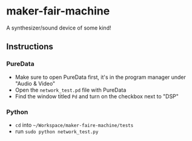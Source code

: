 # maker-fair-machine

A synthesizer/sound device of some kind!

## Instructions

### PureData

* Make sure to open PureData first, it's in the program manager under "Audio & Video"
* Open the `network_test.pd` file with PureData
* Find the window titled `Pd` and turn on the checkbox next to "DSP"
	
### Python
	
* `cd` into `~/Workspace/maker-faire-machine/tests`
* run `sudo python network_test.py`
